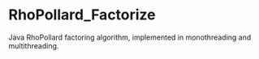 # RhoPollard_Factorize
Java RhoPollard factoring algorithm, implemented in monothreading and multithreading.
